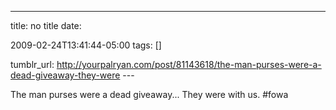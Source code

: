 ---
title: no title
date:

 2009-02-24T13:41:44-05:00 
tags:  []

tumblr_url:
http://yourpalryan.com/post/81143618/the-man-purses-were-a-dead-giveaway-they-were
\-\--

The man purses were a dead giveaway... They were with us. \#fowa
